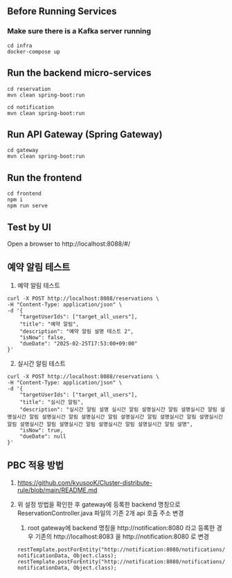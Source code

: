 ## Before Running Services
### Make sure there is a Kafka server running
```
cd infra
docker-compose up
```

## Run the backend micro-services
```
cd reservation
mvn clean spring-boot:run

cd notification
mvn clean spring-boot:run
```


## Run API Gateway (Spring Gateway)
```
cd gateway
mvn clean spring-boot:run
```

## Run the frontend
```
cd frontend
npm i
npm run serve
```

## Test by UI
Open a browser to http://localhost:8088/#/

## 예약 알림 테스트

1. 예약 알림 테스트
```
curl -X POST http://localhost:8088/reservations \
-H "Content-Type: application/json" \
-d '{
    "targetUserIds": ["target_all_users"],
    "title": "예약 알림",
    "description": "예약 알림 설명 테스트 2",
    "isNow": false,
    "dueDate": "2025-02-25T17:53:00+09:00"
}'
```

2. 실시간 알림 테스트
```
curl -X POST http://localhost:8088/reservations \
-H "Content-Type: application/json" \
-d '{
    "targetUserIds": ["target_all_users"],
    "title": "실시간 알림",
    "description": "실시간 알림 설명 실시간 알림 설명실시간 알림 설명실시간 알림 설명실시간 알림 설명실시간 알림 설명실시간 알림 설명실시간 알림 설명실시간 알림 설명실시간 알림 설명실시간 알림 설명실시간 알림 설명실시간 알림 설명실시간 알림 설명",
    "isNow": true,
    "dueDate": null
}'
```

## PBC 적용 방법
1. https://github.com/kyusooK/Cluster-distribute-rule/blob/main/README.md 

2. 위 설정 방법을 확인한 후 gateway에 등록한 backend 명칭으로 ReservationController.java 파일의 기존 2개 api 호출 주소 변경
    1. root gateway에 backend 명칭을 http://notification:8080 라고 등록한 경우 기존의 http://localhost:8083 을 http://notification:8080 로 변경
    ```
    restTemplate.postForEntity("http://notification:8080/notifications/broadcast", notificationData, Object.class);
    restTemplate.postForEntity("http://notification:8080/notifications/broadcast", notificationData, Object.class);
    ```
